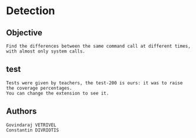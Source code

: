 # Detection

## Objective
	Find the differences between the same command call at different times, 
	with almost only system calls.

## test
	Tests were given by teachers, the test-200 is ours: it was to raise the coverage percentages.
	You can change the extension to see it.

## Authors

	Govindaraj VETRIVEL
	Constantin DIVRIOTIS